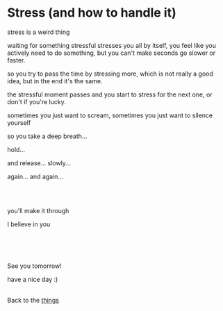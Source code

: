 # Stress (and how to handle it)

stress is a weird thing

waiting for something stressful stresses you all by itself, you feel like you actively need to do something, but you can't make seconds go slower or faster.

so you try to pass the time by stressing more, which is not really a good idea, but in the end it's the same.

the stressful moment passes and you start to stress for the next one, or don't if you're lucky.


sometimes you just want to scream, sometimes you just want to silence yourself

so you take a deep breath...

hold...

and release... slowly...

again... and again...

<br><br>

you'll make it through

I believe in you



<br><br><br>

See you tomorrow!

have a nice day :)<br><br>

Back to the [things](../things.md)
